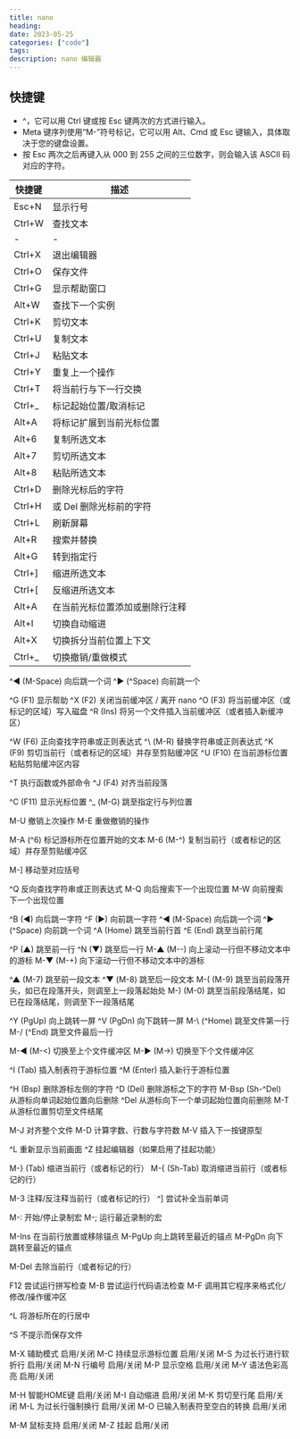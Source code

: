 ```yaml
---
title: nano
heading: 
date: 2023-05-25
categories: ["code"]
tags: 
description: nano 编辑器
---
```


## 快捷键

- ^，它可以用 Ctrl 键或按 Esc 键两次的方式进行输入。
- Meta 键序列使用“M-”符号标记，它可以用 Alt、Cmd 或 Esc 键输入，具体取决于您的键盘设置。 
- 按 Esc 两次之后再键入从 000 到 255 之间的三位数字，则会输入该 ASCII 码对应的字符。

| 快捷键  | 描述                     |
|-------|------------------------|
| Esc+N | 显示行号             |
| Ctrl+W | 查找文本                 |
| - |       -      |
| Ctrl+X | 退出编辑器               |
| Ctrl+O | 保存文件                 |
| Ctrl+G | 显示帮助窗口              |
| Alt+W  | 查找下一个实例            |
| Ctrl+K | 剪切文本                 |
| Ctrl+U | 复制文本                 |
| Ctrl+J | 粘贴文本                 |
| Ctrl+Y | 重复上一个操作            |
| Ctrl+T | 将当前行与下一行交换        |
| Ctrl+\_| 标记起始位置/取消标记    |
| Alt+A  | 将标记扩展到当前光标位置   |
| Alt+6  | 复制所选文本              |
| Alt+7  | 剪切所选文本              |
| Alt+8  | 粘贴所选文本              |
| Ctrl+D | 删除光标后的字符           |
| Ctrl+H | 或 Del 删除光标前的字符   |
| Ctrl+L | 刷新屏幕                 |
| Alt+R  | 搜索并替换               |
| Alt+G  | 转到指定行                |
| Ctrl+] | 缩进所选文本              |
| Ctrl+\[ | 反缩进所选文本            |
| Alt+A  | 在当前光标位置添加或删除行注释 |
| Alt+I  | 切换自动缩进              |
| Alt+X  | 切换拆分当前位置上下文      |
| Ctrl+\_ | 切换撤销/重做模式          |

^◀     (M-Space) 向后跳一个词
^▶     (^Space)  向前跳一个


^G     (F1)      显示帮助
^X     (F2)      关闭当前缓冲区 / 离开 nano
^O     (F3)      将当前缓冲区（或标记的区域）写入磁盘
^R     (Ins)     将另一个文件插入当前缓冲区（或者插入新缓冲区）

^W     (F6)      正向查找字符串或正则表达式
^\     (M-R)     替换字符串或正则表达式
^K     (F9)      剪切当前行（或者标记的区域）并存至剪贴缓冲区
^U     (F10)     在当前游标位置粘贴剪贴缓冲区内容

^T               执行函数或外部命令
^J     (F4)      对齐当前段落

^C     (F11)     显示光标位置
^_     (M-G)     跳至指定行与列位置

M-U              撤销上次操作
M-E              重做撤销的操作

M-A    (^6)      标记游标所在位置开始的文本
M-6    (M-^)     复制当前行（或者标记的区域）并存至剪贴缓冲区

M-]              移动至对应括号

^Q               反向查找字符串或正则表达式
M-Q              向后搜索下一个出现位置
M-W              向前搜索下一个出现位置

^B     (◀)       向后跳一字符
^F     (▶)       向前跳一字符
^◀     (M-Space) 向后跳一个词
^▶     (^Space)  向前跳一个词
^A     (Home)    跳至当前行首
^E     (End)     跳至当前行尾

^P     (▲)       跳至前一行
^N     (▼)       跳至后一行
M-▲    (M--)     向上滚动一行但不移动文本中的游标
M-▼    (M-+)     向下滚动一行但不移动文本中的游标

^▲     (M-7)     跳至前一段文本
^▼     (M-8)     跳至后一段文本
M-(    (M-9)     跳至当前段落开头，如已在段落开头，则调至上一段落起始处
M-)    (M-0)     跳至当前段落结尾，如已在段落结尾，则调至下一段落结尾

^Y     (PgUp)    向上跳转一屏
^V     (PgDn)    向下跳转一屏
M-\    (^Home)   跳至文件第一行
M-/    (^End)    跳至文件最后一行

M-◀    (M-<)     切换至上个文件缓冲区
M-▶    (M->)     切换至下个文件缓冲区

^I     (Tab)     插入制表符于游标位置
^M     (Enter)   插入新行于游标位置

^H     (Bsp)     删除游标左侧的字符
^D     (Del)     删除游标之下的字符
M-Bsp  (Sh-^Del) 从游标向单词起始位置向后删除
^Del             从游标向下一个单词起始位置向前删除
M-T              从游标位置剪切至文件结尾

M-J              对齐整个文件
M-D              计算字数、行数与字符数
M-V              插入下一按键原型

^L               重新显示当前画面
^Z               挂起编辑器（如果启用了挂起功能）

M-}    (Tab)     缩进当前行（或者标记的行）
M-{    (Sh-Tab)  取消缩进当前行（或者标记的行）

M-3              注释/反注释当前行（或者标记的行）
^]               尝试补全当前单词

M-:              开始/停止录制宏
M-;              运行最近录制的宏

M-Ins            在当前行放置或移除锚点
M-PgUp           向上跳转至最近的锚点
M-PgDn           向下跳转至最近的锚点

M-Del            去除当前行（或者标记的行）

F12              尝试运行拼写检查
M-B              尝试运行代码语法检查
M-F              调用其它程序来格式化/修改/操作缓冲区

^L               将游标所在的行居中

^S               不提示而保存文件

M-X              辅助模式 启用/关闭
M-C              持续显示游标位置 启用/关闭
M-S              为过长行进行软折行 启用/关闭
M-N              行编号 启用/关闭
M-P              显示空格 启用/关闭
M-Y              语法色彩高亮 启用/关闭

M-H              智能HOME键 启用/关闭
M-I              自动缩进 启用/关闭
M-K              剪切至行尾 启用/关闭
M-L              为过长行强制换行 启用/关闭
M-O              已输入制表符至空白的转换 启用/关闭

M-M              鼠标支持 启用/关闭
M-Z              挂起 启用/关闭

